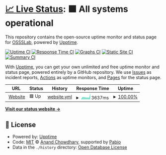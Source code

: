 # [📈 Live Status](https://OSSSLab.github.io/upptime): <!--live status--> **🟩 All systems operational**

This repository contains the open-source uptime monitor and status page for [OSSSLab](https://OSSSLab.github.io/upptime), powered by [Upptime](https://github.com/upptime/upptime).

[![Uptime CI](https://github.com/OSSSLab/upptime/workflows/Uptime%20CI/badge.svg)](https://github.com/OSSSLab/upptime/actions?query=workflow%3A%22Uptime+CI%22)
[![Response Time CI](https://github.com/OSSSLab/upptime/workflows/Response%20Time%20CI/badge.svg)](https://github.com/OSSSLab/upptime/actions?query=workflow%3A%22Response+Time+CI%22)
[![Graphs CI](https://github.com/OSSSLab/upptime/workflows/Graphs%20CI/badge.svg)](https://github.com/OSSSLab/upptime/actions?query=workflow%3A%22Graphs+CI%22)
[![Static Site CI](https://github.com/OSSSLab/upptime/workflows/Static%20Site%20CI/badge.svg)](https://github.com/OSSSLab/upptime/actions?query=workflow%3A%22Static+Site+CI%22)
[![Summary CI](https://github.com/OSSSLab/upptime/workflows/Summary%20CI/badge.svg)](https://github.com/OSSSLab/upptime/actions?query=workflow%3A%22Summary+CI%22)

With [Upptime](https://upptime.js.org), you can get your own unlimited and free uptime monitor and status page, powered entirely by a GitHub repository. We use [Issues](https://github.com/OSSSLab/upptime/issues) as incident reports, [Actions](https://github.com/OSSSLab/upptime/actions) as uptime monitors, and [Pages](https://OSSSLab.github.io/upptime) for the status page.

<!--start: status pages-->
<!-- This summary is generated by Upptime (https://github.com/upptime/upptime) -->
<!-- Do not edit this manually, your changes will be overwritten -->
<!-- prettier-ignore -->
| URL | Status | History | Response Time | Uptime |
| --- | ------ | ------- | ------------- | ------ |
| <img alt="" src="https://icons.duckduckgo.com/ip3/www.osss.cs.tsukuba.ac.jp.ico" height="13"> [Website](http://www.osss.cs.tsukuba.ac.jp/) | 🟩 Up | [website.yml](https://github.com/OSSSLab/upptime/commits/HEAD/history/website.yml) | <details><summary><img alt="Response time graph" src="./graphs/website/response-time-week.png" height="20"> 3637ms</summary><br><a href="https://OSSSLab.github.io/upptime/history/website"><img alt="Response time 2552" src="https://img.shields.io/endpoint?url=https%3A%2F%2Fraw.githubusercontent.com%2FOSSSLab%2Fupptime%2FHEAD%2Fapi%2Fwebsite%2Fresponse-time.json"></a><br><a href="https://OSSSLab.github.io/upptime/history/website"><img alt="24-hour response time 2768" src="https://img.shields.io/endpoint?url=https%3A%2F%2Fraw.githubusercontent.com%2FOSSSLab%2Fupptime%2FHEAD%2Fapi%2Fwebsite%2Fresponse-time-day.json"></a><br><a href="https://OSSSLab.github.io/upptime/history/website"><img alt="7-day response time 3637" src="https://img.shields.io/endpoint?url=https%3A%2F%2Fraw.githubusercontent.com%2FOSSSLab%2Fupptime%2FHEAD%2Fapi%2Fwebsite%2Fresponse-time-week.json"></a><br><a href="https://OSSSLab.github.io/upptime/history/website"><img alt="30-day response time 3156" src="https://img.shields.io/endpoint?url=https%3A%2F%2Fraw.githubusercontent.com%2FOSSSLab%2Fupptime%2FHEAD%2Fapi%2Fwebsite%2Fresponse-time-month.json"></a><br><a href="https://OSSSLab.github.io/upptime/history/website"><img alt="1-year response time 2552" src="https://img.shields.io/endpoint?url=https%3A%2F%2Fraw.githubusercontent.com%2FOSSSLab%2Fupptime%2FHEAD%2Fapi%2Fwebsite%2Fresponse-time-year.json"></a></details> | <details><summary><a href="https://OSSSLab.github.io/upptime/history/website">100.00%</a></summary><a href="https://OSSSLab.github.io/upptime/history/website"><img alt="All-time uptime 98.89%" src="https://img.shields.io/endpoint?url=https%3A%2F%2Fraw.githubusercontent.com%2FOSSSLab%2Fupptime%2FHEAD%2Fapi%2Fwebsite%2Fuptime.json"></a><br><a href="https://OSSSLab.github.io/upptime/history/website"><img alt="24-hour uptime 100.00%" src="https://img.shields.io/endpoint?url=https%3A%2F%2Fraw.githubusercontent.com%2FOSSSLab%2Fupptime%2FHEAD%2Fapi%2Fwebsite%2Fuptime-day.json"></a><br><a href="https://OSSSLab.github.io/upptime/history/website"><img alt="7-day uptime 100.00%" src="https://img.shields.io/endpoint?url=https%3A%2F%2Fraw.githubusercontent.com%2FOSSSLab%2Fupptime%2FHEAD%2Fapi%2Fwebsite%2Fuptime-week.json"></a><br><a href="https://OSSSLab.github.io/upptime/history/website"><img alt="30-day uptime 100.00%" src="https://img.shields.io/endpoint?url=https%3A%2F%2Fraw.githubusercontent.com%2FOSSSLab%2Fupptime%2FHEAD%2Fapi%2Fwebsite%2Fuptime-month.json"></a><br><a href="https://OSSSLab.github.io/upptime/history/website"><img alt="1-year uptime 98.89%" src="https://img.shields.io/endpoint?url=https%3A%2F%2Fraw.githubusercontent.com%2FOSSSLab%2Fupptime%2FHEAD%2Fapi%2Fwebsite%2Fuptime-year.json"></a></details>

<!--end: status pages-->

[**Visit our status website →**](https://OSSSLab.github.io/upptime)

## 📄 License

- Powered by: [Upptime](https://github.com/upptime/upptime)
- Code: [MIT](./LICENSE) © [Anand Chowdhary](https://anandchowdhary.com), supported by [Pabio](https://pabio.com)
- Data in the `./history` directory: [Open Database License](https://opendatacommons.org/licenses/odbl/1-0/)
